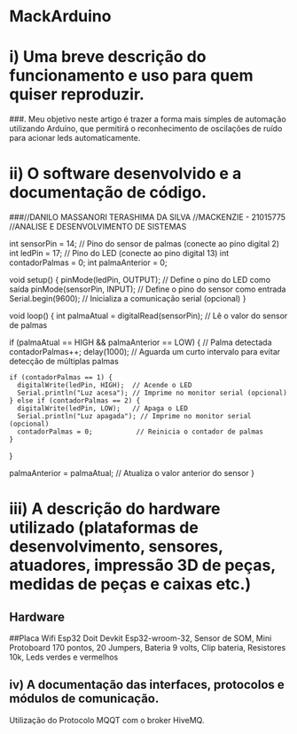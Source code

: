 # MackArduino
# i)         Uma breve descrição do funcionamento e uso para quem quiser reproduzir.
###. Meu objetivo neste artigo é trazer a forma mais simples de automação utilizando Arduíno, que permitirá o reconhecimento de oscilações de ruído para acionar leds automaticamente.
# ii)       O software desenvolvido e a documentação de código.
###//DANILO MASSANORI TERASHIMA DA SILVA
//MACKENZIE - 21015775
//ANALISE E DESENVOLVIMENTO DE SISTEMAS


int sensorPin = 14;     // Pino do sensor de palmas (conecte ao pino digital 2)
int ledPin = 17;       // Pino do LED (conecte ao pino digital 13)
int contadorPalmas = 0;
int palmaAnterior = 0;

void setup() {
  pinMode(ledPin, OUTPUT);        // Define o pino do LED como saída
  pinMode(sensorPin, INPUT);      // Define o pino do sensor como entrada
  Serial.begin(9600);             // Inicializa a comunicação serial (opcional)
}

void loop() {
  int palmaAtual = digitalRead(sensorPin);  // Lê o valor do sensor de palmas
  
  if (palmaAtual == HIGH && palmaAnterior == LOW) {
    // Palma detectada
    contadorPalmas++;
    delay(1000);  // Aguarda um curto intervalo para evitar detecção de múltiplas palmas
    
    if (contadorPalmas == 1) {
      digitalWrite(ledPin, HIGH);  // Acende o LED
      Serial.println("Luz acesa"); // Imprime no monitor serial (opcional)
    } else if (contadorPalmas == 2) {
      digitalWrite(ledPin, LOW);   // Apaga o LED
      Serial.println("Luz apagada"); // Imprime no monitor serial (opcional)
      contadorPalmas = 0;           // Reinicia o contador de palmas
    }
  }
  
  palmaAnterior = palmaAtual;   // Atualiza o valor anterior do sensor
}


# iii)      A descrição do hardware utilizado (plataformas de desenvolvimento, sensores, atuadores, impressão 3D de peças, medidas de peças e caixas etc.)
## Hardware
##Placa Wifi Esp32 Doit Devkit Esp32-wroom-32, Sensor de SOM, Mini Protoboard 170 pontos, 20 Jumpers, Bateria 9 volts, Clip bateria, Resistores 10k, Leds verdes e vermelhos 
## iv)      A documentação das interfaces, protocolos e módulos de comunicação.
Utilização do Protocolo MQQT com o broker HiveMQ.
